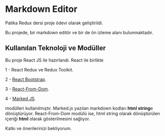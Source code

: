 # Markdown Editor

Patika Redux dersi proje ödevi olarak geliştirildi.

Bu projede, bir markdown editör ve bir de ön izleme alanı bulunmaktadır.

## Kullanılan Teknoloji ve Modüller

Bu proje React JS ile hazırlandı. React ile birlikte

1 - React Redux ve Redux Toolkit.

2 - [React Bootstrap](https://react-bootstrap.github.io/).

3 - [React-From-Dom](https://www.npmjs.com/package/react-from-dom).

4 - [Marked JS](https://marked.js.org/).

modülleri kullanılmıştır. Marked.js yazılan markdown kodları **html string**e dönüştürüyor. React-From-Dom modülü ise, html string olarak dönüştürülen içeriği **html** olarak gösterilmesini sağlıyor.

Katkı ve önerilerinizi bekliyorum.
